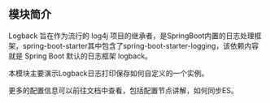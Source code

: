 ## 模块简介

Logback 旨在作为流行的 log4j 项目的继承者，是SpringBoot内置的日志处理框架，spring-boot-starter其中包含了spring-boot-starter-logging，该依赖内容就是 Spring Boot 默认的日志框架 logback。

本模块主要演示Logback日志打印保存如何自定义的一个实例。

更多的配置信息可以前往文档中查看，包括配置节点讲解，如何同步ES。